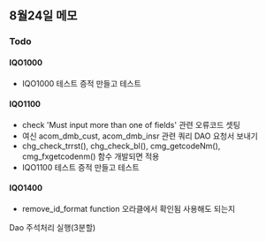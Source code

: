 ## 8월24일 메모
### Todo
#### IQO1000
- IQO1000 테스트 증적 만들고 테스트
#### IQO1100
- check 'Must input more than one of fields' 관련 오류코드 셋팅
- 여신 acom_dmb_cust, acom_dmb_insr 관련 쿼리 DAO 요청서 보내기
- chg_check_trrst(), chg_check_bl(), cmg_getcodeNm(), cmg_fxgetcodenm() 함수 개발되면 적용
- IQO1100 테스트 증적 만들고 테스트
#### IQO1400
- remove_id_format function 오라클에서 확인됨 사용해도 되는지

Dao 주석처리 실행(3분할)